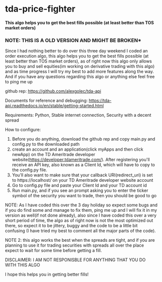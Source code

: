 # tda-price-fighter
#### This algo helps you to get the best fills possible (at least better than TOS market orders)
 
### NOTE: THIS IS A OLD VERSION AND MIGHT BE BROKEN*
 
 
 Since I had nothing better to do over this three day weekend I coded an order execution algo, this algo helps you to get the best fills    possible (at least better than TOS market orders), as of right now this algo only allows you to buy and sell equities(im working on derivative trading with this algo) and as time progress I will try my best to add more features along the way. And if you have any questions regarding this algo or anything else feel free to ping me up

github rep: 
 https://github.com/alexgolec/tda-api

Documents for reference and debugging:
 https://tda-api.readthedocs.io/en/stable/getting-started.html


Requirements:
 Python,
 Stable internet connection,
 Security with a decent spread

How to configure:
1)    Before you do anything, download the github rep and copy main.py and config.py to the downloaded path
2)    create an account and an application(click myApps and then click newApp) on the TD Ameritrade developer website(https://developer.tdameritrade.com/). After registering you'll receive an API key, also known as a Client Id, which will have  to copy to the config.py file.
3)    You'll also want to make sure that your callback URI(redirect_uri) is set to https://localhost/ on your TD Ameritrade developer website account
4)    Go to config.py file and paste your Client Id and your TD account id
5)    Run main.py, and if you see an prompt asking you to enter the ticker symbol of the security you want to trade, then you should be good to go

 NOTE: As I have coded this over the 3 day holiday so expect some bugs and if you do find some and manage to fix them, ping me up and I will fix it in my version as well(if not done already), also since I have coded this over a very short period of time, the algo as of right now is not the most optimized out there, so expect it to be jittery, buggy and the code to be a little bit confusing (I have tried my best to comment all the major parts of the code).

 NOTE 2:  this algo works the best when the spreads are tight, and if you are planning to use it for trading securities with spreads all over the place expect to wait for some time before getting a fill.

 DISCLAIMER: I AM NOT RESPONISBLE FOR ANYTHING THAT YOU DO WITH THIS ALGO

 I hope this helps you in getting better fills!
